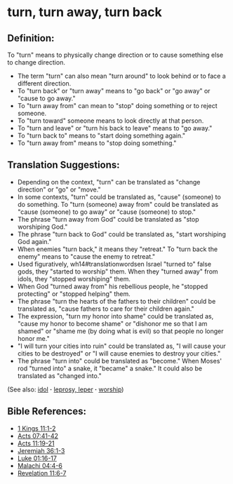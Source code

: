 # turn, turn away, turn back #

## Definition: ##

To "turn" means to physically change direction or to cause something else to change direction.

* The term "turn" can also mean "turn around" to look behind or to face a different direction.
* To "turn back" or "turn away" means to "go back" or "go away" or "cause to go away."
* To "turn away from" can mean to "stop" doing something or to reject someone.
* To "turn toward" someone means to look directly at that person.
* To "turn and leave" or "turn his back to leave" means to "go away."
* To "turn back to" means to "start doing something again."
* To "turn away from" means to "stop doing something."

## Translation Suggestions: ##

* Depending on the context, "turn" can be translated as "change direction" or "go" or "move."
* In some contexts, "turn" could be translated as, "cause" (someone) to do something. To "turn (someone) away from" could be translated as "cause (someone) to go away" or "cause (someone) to stop."
* The phrase "turn away from God" could be translated as "stop worshiping God."
* The phrase "turn back to God" could be translated as, "start worshiping God again."
* When enemies "turn back," it means they "retreat." To "turn back the enemy" means to "cause the enemy to retreat."
* Used figuratively, wh14#translationwordsen Israel "turned to" false gods, they "started to worship" them. When they "turned away" from idols, they "stopped worshiping" them.
* When God "turned away from" his rebellious people, he "stopped protecting" or "stopped helping" them.
* The phrase "turn the hearts of the fathers to their children" could be translated as, "cause fathers to care for their children again."
* The expression, "turn my honor into shame" could be translated as, "cause my honor to become shame" or "dishonor me so that I am shamed" or "shame me (by doing what is evil) so that people no longer honor me."
* "I will turn your cities into ruin" could be translated as, "I will cause your cities to be destroyed" or "I will cause enemies to destroy your cities."
* The phrase "turn into" could be translated as "become." When Moses' rod "turned into" a snake, it "became" a snake." It could also be translated as "changed into."

(See also: [idol](../other/idol.md) **·** [leprosy, leper](../other/leprosy.md) **·** [worship](../kt/worship.md))

## Bible References: ##

* [1 Kings 11:1-2](https://door43.org/en/bible/notes/1ki/11/01)
* [Acts 07:41-42](https://door43.org/en/bible/notes/act/07/41)
* [Acts 11:19-21](https://door43.org/en/bible/notes/act/11/19)
* [Jeremiah 36:1-3](https://door43.org/en/bible/notes/jer/36/01)
* [Luke 01:16-17](https://door43.org/en/bible/notes/luk/01/16)
* [Malachi 04:4-6](https://door43.org/en/bible/notes/mal/04/04)
* [Revelation 11:6-7](https://door43.org/en/bible/notes/rev/11/06)

